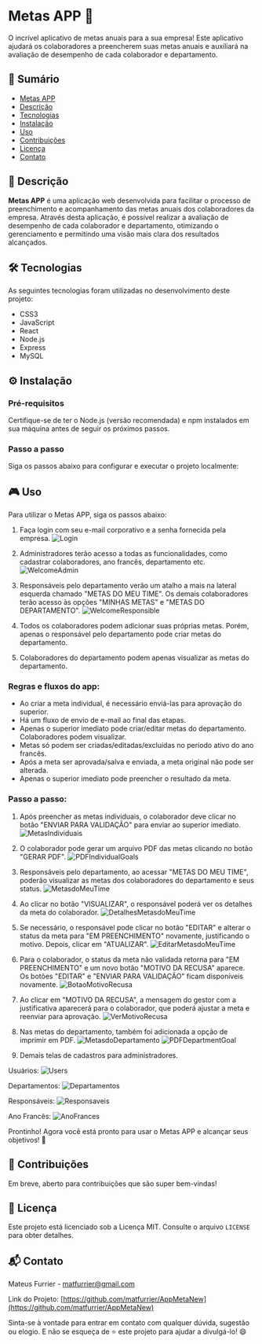 # Metas APP 🎯

O incrível aplicativo de metas anuais para a sua empresa! Este aplicativo ajudará os colaboradores a preencherem suas metas anuais e auxiliará na avaliação de desempenho de cada colaborador e departamento.

## 📝 Sumário

- [Metas APP](#metas-app)
- [Descrição](#descrição)
- [Tecnologias](#tecnologias)
- [Instalação](#instalação)
- [Uso](#uso)
- [Contribuições](#contribuições)
- [Licença](#licença)
- [Contato](#contato)

## 📖 Descrição

**Metas APP** é uma aplicação web desenvolvida para facilitar o processo de preenchimento e acompanhamento das metas anuais dos colaboradores da empresa. Através desta aplicação, é possível realizar a avaliação de desempenho de cada colaborador e departamento, otimizando o gerenciamento e permitindo uma visão mais clara dos resultados alcançados.

## 🛠 Tecnologias

As seguintes tecnologias foram utilizadas no desenvolvimento deste projeto:

- CSS3
- JavaScript
- React
- Node.js
- Express
- MySQL

## ⚙ Instalação

### Pré-requisitos

Certifique-se de ter o Node.js (versão recomendada) e npm instalados em sua máquina antes de seguir os próximos passos.

### Passo a passo

Siga os passos abaixo para configurar e executar o projeto localmente:

## 🎮 Uso

Para utilizar o Metas APP, siga os passos abaixo:

1. Faça login com seu e-mail corporativo e a senha fornecida pela empresa.
![Login](https://user-images.githubusercontent.com/30526394/228895020-0f223d31-43e3-4229-99de-d4f61cc37af8.png)

2. Administradores terão acesso a todas as funcionalidades, como cadastrar colaboradores, ano francês, departamento etc.
![WelcomeAdmin](https://user-images.githubusercontent.com/30526394/228895043-55143220-3b26-42ad-9061-ab8be7d94031.png)

3. Responsáveis pelo departamento verão um atalho a mais na lateral esquerda chamado "METAS DO MEU TIME". Os demais colaboradores terão acesso às opções "MINHAS METAS" e "METAS DO DEPARTAMENTO".
![WelcomeResponsible](https://user-images.githubusercontent.com/30526394/228895521-88904fc9-d850-453b-b84d-489b30921e58.png)

4. Todos os colaboradores podem adicionar suas próprias metas. Porém, apenas o responsável pelo departamento pode criar metas do departamento.

5. Colaboradores do departamento podem apenas visualizar as metas do departamento.

### Regras e fluxos do app:

- Ao criar a meta individual, é necessário enviá-las para aprovação do superior.
- Há um fluxo de envio de e-mail ao final das etapas.
- Apenas o superior imediato pode criar/editar metas do departamento. Colaboradores podem visualizar.
- Metas só podem ser criadas/editadas/excluídas no período ativo do ano francês.
- Após a meta ser aprovada/salva e enviada, a meta original não pode ser alterada.
- Apenas o superior imediato pode preencher o resultado da meta.

### Passo a passo:

1. Após preencher as metas individuais, o colaborador deve clicar no botão "ENVIAR PARA VALIDAÇÃO" para enviar ao superior imediato.
![MetasIndividuais](https://user-images.githubusercontent.com/30526394/228895028-85002c1e-4b50-43a1-a986-b4623d8d0ba1.png)

2. O colaborador pode gerar um arquivo PDF das metas clicando no botão "GERAR PDF".
![PDFIndividualGoals](https://user-images.githubusercontent.com/30526394/228896408-6dd2bac0-b4ea-44cb-8558-3657f1b0f634.png)

3. Responsáveis pelo departamento, ao acessar "METAS DO MEU TIME", poderão visualizar as metas dos colaboradores do departamento e seus status.
![MetasdoMeuTime](https://user-images.githubusercontent.com/30526394/228895025-63d2fce2-b3ec-4dbe-b654-49832785a42d.png)

4. Ao clicar no botão "VISUALIZAR", o responsável poderá ver os detalhes da meta do colaborador.
![DetalhesMetasdoMeuTime](https://user-images.githubusercontent.com/30526394/228895013-474c9c65-5a3c-44ab-b4ac-021e594d5405.png)

5. Se necessário, o responsável pode clicar no botão "EDITAR" e alterar o status da meta para "EM PREENCHIMENTO" novamente, justificando o motivo. Depois, clicar em "ATUALIZAR".
![EditarMetasdoMeuTime](https://user-images.githubusercontent.com/30526394/228895017-8e1a2e30-c92f-46a3-ab14-23ec4a7746d2.png)

6. Para o colaborador, o status da meta não validada retorna para "EM PREENCHIMENTO" e um novo botão "MOTIVO DA RECUSA" aparece. Os botões "EDITAR" e "ENVIAR PARA VALIDAÇÃO" ficam disponíveis novamente.
![BotaoMotivoRecusa](https://user-images.githubusercontent.com/30526394/228895007-24197973-bb4f-44ea-8949-b6fff10cb0a6.png)

7. Ao clicar em "MOTIVO DA RECUSA", a mensagem do gestor com a justificativa aparecerá para o colaborador, que poderá ajustar a meta e reenviar para aprovação.
![VerMotivoRecusa](https://user-images.githubusercontent.com/30526394/228895041-3bae4d3f-0176-4e1c-b2df-417184c2666c.png)

8. Nas metas do departamento, também foi adicionada a opção de imprimir em PDF.
![MetasdoDepartamento](https://user-images.githubusercontent.com/30526394/228895021-7e72edb1-4a6d-42f4-8e7b-688ddc34b1cf.png)
![PDFDepartmentGoal](https://user-images.githubusercontent.com/30526394/228896399-8eddb6b2-e6e5-4351-9e1c-eb10fbb27f88.png)

9. Demais telas de cadastros para administradores.

Usuários:
![Users](https://user-images.githubusercontent.com/30526394/228895037-b05d37cb-7ffd-4e83-97a7-8af5819538ff.png)

Departamentos:
![Departamentos](https://user-images.githubusercontent.com/30526394/228895011-d1ccbedd-b667-476d-9dd0-bd11552ed6bc.png)

Responsáveis:
![Responsaveis](https://user-images.githubusercontent.com/30526394/228895032-0595e8be-ec4c-4da1-98ac-a22060b8158a.png)

Ano Francês:
![AnoFrances](https://user-images.githubusercontent.com/30526394/228894998-8a72de6e-1b45-4831-b86d-6f1d25f3cb4f.png)

Prontinho!
Agora você está pronto para usar o Metas APP e alcançar seus objetivos! 🚀


## 🤝 Contribuições

Em breve, aberto para contribuições que são super bem-vindas! 

## 📄 Licença

Este projeto está licenciado sob a Licença MIT. Consulte o arquivo `LICENSE` para obter detalhes.

## 📬 Contato

Mateus Furrier - matfurrier@gmail.com

Link do Projeto: [https://github.com/matfurrier/AppMetaNew](https://github.com/matfurrier/AppMetaNew)

Sinta-se à vontade para entrar em contato com qualquer dúvida, sugestão ou elogio. E não se esqueça de ⭐️ este projeto para ajudar a divulgá-lo! 😄


